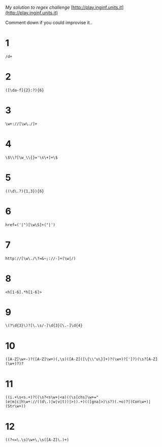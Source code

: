 *My solution to regex challenge* [http://play.inginf.units.it](http://play.inginf.units.it) 

Comment down if you could improvise it..

# 1

    /d+

# 2

    ([\da-f]{2}:?){6}

# 3

    \w+://[\w\./]+

# 4

    \$\\?[\w_\\{}='\s\+]+\$

# 5

    ((\d\.?){1,3}){6}

# 6

    href=('|")[\w\S]+("|')

# 7

    http://[\w\./\?=&~;://-]+(\w|/)

# 8

    <h[1-6].*h[1-6]>

# 9

    \(?\d{3}\)?[\.\s/-]\d{3}[\.-]\d{4}

# 10

    ([A-Z]\w+-)?([A-Z]\w+)(,\s)([A-Z]([\{\\"u\}]+)?(\w+)?[']?)(\s?[A-Z](\w+)?)?


# 11

    ((i.+\s<s.+)?((\s?<s\w+|<a)((\s[chs]\w+="(e|m|c|h\w+://((d\.)|w|v|t))|>)).+)(([gna]>)\s?)(.+o)?|(Con\w+)|(Str\w+))

# 12

    ((?<=\.\s)\w+\,\s([A-Z]\.)+)
